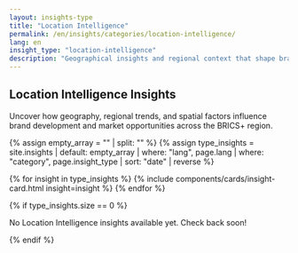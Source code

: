 ```yaml
---
layout: insights-type
title: "Location Intelligence"
permalink: /en/insights/categories/location-intelligence/
lang: en
insight_type: "location-intelligence"
description: "Geographical insights and regional context that shape brand development and opportunities."
---
```


## Location Intelligence Insights

Uncover how geography, regional trends, and spatial factors influence brand development and market opportunities across the BRICS+ region.

{% assign empty_array = "" | split: "" %}
{% assign type_insights = site.insights | default: empty_array | where: "lang", page.lang | where: "category", page.insight_type | sort: "date" | reverse %}

<div class="insights-grid">
  {% for insight in type_insights %}
    {% include components/cards/insight-card.html insight=insight %}
  {% endfor %}
</div>

{% if type_insights.size == 0 %}
  <p class="no-insights">No Location Intelligence insights available yet. Check back soon!</p>
{% endif %}